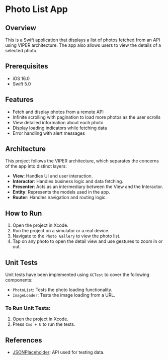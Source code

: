 # Photo List App

## Overview
This is a Swift application that displays a list of photos fetched from an API using VIPER architecture. The app also allows users to view the details of a selected photo.


## Prerequisites
- iOS 16.0 
- Swift 5.0 

## Features
- Fetch and display photos from a remote API
- Infinite scrolling with pagination to load more photos as the user scrolls
- View detailed information about each photo
- Display loading indicators while fetching data
- Error handling with alert messages

## Architecture

This project follows the VIPER architecture, which separates the concerns of the app into distinct layers:
- **View**: Handles UI and user interaction.
- **Interactor**: Handles business logic and data fetching.
- **Presenter**: Acts as an intermediary between the View and the Interactor.
- **Entity**: Represents the models used in the app.
- **Router**: Handles navigation and routing logic.

## How to Run
1. Open the project in Xcode.
2. Run the project on a simulator or a real device.
3. Navigate to the `Photo Gallery` to view the photo list.
4. Tap on any photo to open the detail view and use gestures to zoom in or out.

## Unit Tests
Unit tests have been implemented using `XCTest` to cover the following components:
- `PhotoList`: Tests the photo loading functionality.
- `ImageLoader`: Tests the image loading from a URL.

### To Run Unit Tests:
1. Open the project in Xcode.
2. Press `Cmd + U` to run the tests.

## References
- [JSONPlaceholder](https://jsonplaceholder.typicode.com/): API used for testing data.
